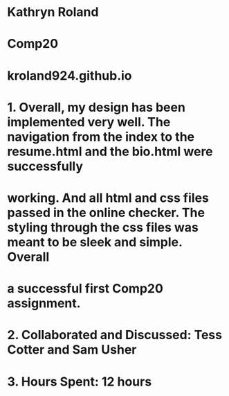 # Kathryn Roland
# Comp20
# kroland924.github.io
# 
# 1. Overall, my design has been implemented very well.  The navigation from the index to the resume.html and the bio.html were successfully 
# working.  And all html and css files passed in the online checker.  The styling through the css files was meant to be sleek and simple.  Overall
# a successful first Comp20 assignment.
#
# 2. Collaborated and Discussed: Tess Cotter and Sam Usher
#
# 3. Hours Spent: 12 hours